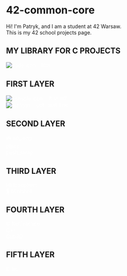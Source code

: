 # 42-common-core

Hi! I'm Patryk, and I am a student at 42 Warsaw.<br/>This is my 42 school projects page.

## MY LIBRARY FOR C PROJECTS
<a href="https://github.com/Zuraw7/42-common-core/tree/main/libft" style="color: white; text-decoration: none;">
  <img src="https://img.icons8.com/color/16/000000/code.png" style="vertical-align:middle;margin-right:12px;" alt="code icon"/>
  libft
</a>

## FIRST LAYER
<a href="https://github.com/Zuraw7/42-common-core/tree/main/ft_printf" style="color: white; text-decoration: none;">
  <img src="https://img.icons8.com/color/16/000000/console.png" style="vertical-align:middle;margin-right:12px;" alt="console icon"/>
  ft_printf
</a><br/>

<a href="https://github.com/Zuraw7/42-common-core/tree/main/get_next_line" style="color: white; text-decoration: none;">
  <img src="https://img.icons8.com/color/16/000000/list.png" style="vertical-align:middle;margin-right:12px;" alt="list icon"/>
  get_next_line
</a>

## SECOND LAYER
<a href="https://github.com/Zuraw7/42-common-core/tree/main/so_long" style="color: white; text-decoration: none;">
🎮 so_long
</a><br/>

<a href="https://github.com/Zuraw7/42-common-core/tree/main/pipex" style="color: white; text-decoration: none;">
  pipex
</a><br/>

<a href="https://github.com/Zuraw7/42-common-core/tree/main/push_swap" style="color: white; text-decoration: none;">
  push_swap
</a><br/>

## THIRD LAYER
<a href="https://github.com/Zuraw7/42-common-core/tree/main/philosophers" style="color: white; text-decoration: none;">
  Philosophers
</a><br />
<a href="https://github.com/Zuraw7/42-common-core/tree/main/minishell" style="color: white; text-decoration: none;">
🐚 Minishell
</a><br />

## FOURTH LAYER
<a href="https://github.com/Zuraw7/42-common-core/tree/main/netpractice" style="color: white; text-decoration: none;">
🌐 NetPractice
</a><br />
<a href="https://github.com/Zuraw7/42-common-core/tree/main/c%2B%2B%20modules" style="color: white; text-decoration: none;">
   C++
</a><br />
<a href="https://github.com/Zuraw7/42-common-core/tree/main/cub3d" style="color: white; text-decoration: none;">
   Cub3D
</a><br />

## FIFTH LAYER
<a href="https://github.com/Zuraw7/42-common-core/tree/main/ft_irc" style="color: white; text-decoration: none;">
  ft_irc
</a><br />
